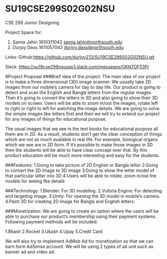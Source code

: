 # SU19CSE299S02G02NSU
CSE 299 Junior Designing

Project Space for:
1. Samia Jahin 1610311042  samia.jahin@northsouth.edu
2. Durjoy Dass 1611057042 durjoy.dass@northsouth.edu

Links: 
Github:https://github.com/durjoy213/SU19CSE299S02G02NSU.git

Slack: https://su19cse299nsusas3.slack.com/messages/GKN7DF53P/

#Project Proposal
###Breif idea of the project:
The main idea of our project is to make a three dimensional (3D) image scanner. We usually take 2D images from our mobile’s camera for day to day life. Our product is going to detect and scan the English and Bangla letters from the regular images. Then it’s going to convert the letters in 3D and also going to show their 3D models on screen. Users will be able to zoom in/out the images, rotate left to right or right to left for watching the image details. We are going to solve the simple images like letters first and then we will try to extend our project for any images of things for educational purpose.

The usual images that we see in the text books for educational purpose all them are in 2D. As a result, students don’t get the clear conception of things which are not as much available in real life. For example, biological organs which we see are in 2D form. If it’s possible to make those images in 3D then the students will be able to have clear concept over that. By this product education will be much more interesting and easy for the students.  

###Features:
1.Going to take picture of 2D English or Bangla letter
2.Going to convert the 2D image to 3D image
3.Going to show the letter model of that particular latter into 3D
4.Users will be able to rotate, zoom in/out the models for seeing the details

###Technology:
1.Blender: For 3D modeling.
2.Vuforia Engine:  For detecting and targeting image.
3.Unity: For opening the 3D model in mobile’s camera.
4.Paint 3D for creating 2D image for Bangla and English letters.

###Monetization:
We are going to create an option where the users will be able to purchase our product’s membership using their payment systems. Following payment methods will be included:

1.Bkash
2.Rocket
3.Ukash
4.Upay
5.Credit Card

We will also try to implement AdMob Ad for monetization so that we can earn form AdSense account. We will be using 2 types of ad unit such as banner ad and video ad.

